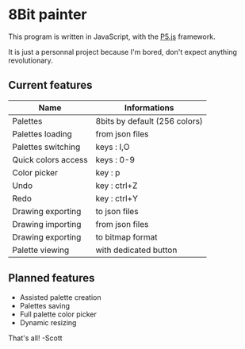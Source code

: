 # 8Bit painter

This program is written in JavaScript, with the [P5.js](http://p5js.org/ "P5 website") framework.

It is just a personnal project because I'm bored, don't expect anything revolutionary.


## Current features

Name                | Informations
------------------- | ------------
Palettes            | 8bits by default (256 colors)
Palettes loading    | from json files
Palettes switching  | keys : I,O
Quick colors access | keys : 0-9
Color picker        | key : p
Undo                | key : ctrl+Z
Redo                | key : ctrl+Y
Drawing exporting   | to json files
Drawing importing   | from json files
Drawing exporting   | to bitmap format
Palette viewing     | with dedicated button


## Planned features

- Assisted palette creation
- Palettes saving
- Full palette color picker
- Dynamic resizing


That's all! -Scott
